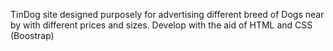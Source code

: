 TinDog site designed purposely for advertising different breed of Dogs near by with different prices and sizes.
Develop with the aid of HTML and CSS (Boostrap)
